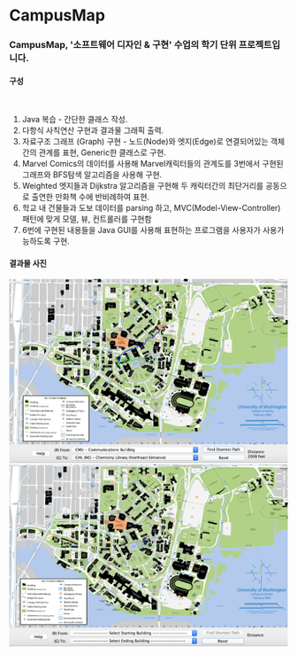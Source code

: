 # CampusMap

### CampusMap, '소프트웨어 디자인 & 구현' 수업의 학기 단위 프로젝트입니다.

#### 구성 
<br>

1. Java 복습 - 간단한 클래스 작성.
2. 다항식 사칙연산 구현과 결과물 그래픽 출력.
3. 자료구조 그래프 (Graph) 구현 - 노드(Node)와 엣지(Edge)로 연결되어있는 객체간의 관계를 표현, Generic한 클래스로 구현.
4. Marvel Comics의 데이터를 사용해 Marvel캐릭터들의 관계도를 3번에서 구현된 그래프와 BFS탐색 알고리즘을 사용해 구현.
5. Weighted 엣지들과 Dijkstra 알고리즘을 구현해 두 캐릭터간의 최단거리를 공동으로 출연한 만화책 수에 반비례하여 표현.
6. 학교 내 건물들과 도보 데이터를 parsing 하고, MVC(Model-View-Controller) 패턴에 맞게 모델, 뷰, 컨트롤러를 구현함
7. 6번에 구현된 내용들을 Java GUI를 사용해 표현하는 프로그램을 사용자가 사용가능하도록 구현.

#### 결과물 사진
![CampusMap, shot1](images/CampusMap-Shot1.png)
![CampusMap, shot2](images/CampusMap-Shot2.png)

